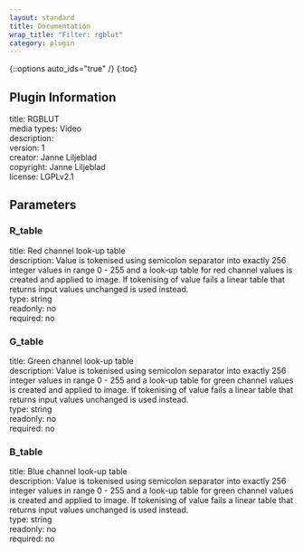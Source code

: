 ```yaml
---
layout: standard
title: Documentation
wrap_title: "Filter: rgblut"
category: plugin
---
```

{::options auto_ids="true" /}
{:toc}

## Plugin Information

title: RGBLUT  
media types:
Video  
description:   
version: 1  
creator: Janne Liljeblad  
copyright: Janne Liljeblad  
license: LGPLv2.1  

## Parameters

### R_table

title: Red channel look-up table    
description:
Value is tokenised using semicolon separator into exactly 256 integer values in range 0 - 255 and a look-up table for red channel values is created and applied to image. If tokenising of value fails a linear table that returns input values unchanged is used instead.  
type: string  
readonly: no  
required: no  

### G_table

title: Green channel look-up table    
description:
Value is tokenised using semicolon separator into exactly 256 integer values in range 0 - 255 and a look-up table for green channel values is created and applied to image. If tokenising of value fails a linear table that returns input values unchanged is used instead.  
type: string  
readonly: no  
required: no  

### B_table

title: Blue channel look-up table    
description:
Value is tokenised using semicolon separator into exactly 256 integer values in range 0 - 255 and a look-up table for green channel values is created and applied to image. If tokenising of value fails a linear table that returns input values unchanged is used instead.  
type: string  
readonly: no  
required: no  

